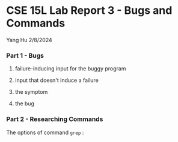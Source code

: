 # CSE 15L Lab Report 3 - Bugs and Commands

Yang Hu 
2/8/2024

### Part 1 - Bugs

1. failure-inducing input for the buggy program

2. input that doesn't induce a failure

3. the symptom

4. the bug

### Part 2 - Researching Commands
The options of command `grep` :

